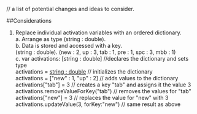 // a list of potential changes and ideas to consider.

##Considerations
1. Replace individual activation variables with an ordered dictionary.  
  a. Arrange as type (string : double).  
  b. Data is stored and accessed with a key.  
    (string : double).
    (new : 2, up : 3, tab : 1, pre : 1, spc : 3, mbb : 1)  
  c. var activations: [string : double] //declares the dictionary and sets type  
      activations = [string : double]() // initializes the dictionary  
      activations = ["new" : 1, "up" : 2] // adds values to the dictionary  
      activations["tab"] = 3 // creates a key "tab" and assigns it the value 3  
      activations.removeValueForKey("tab") // removes the values for "tab"  
      activations["new"] = 3 // replaces the value for "new" with 3  
      activations.updateValue(3, forKey:"new") // same result as above
